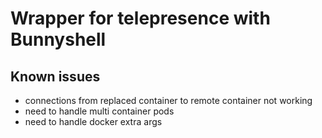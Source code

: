 # Wrapper for telepresence with Bunnyshell

## Known issues
- connections from replaced container to remote container not working
- need to handle multi container pods
- need to handle docker extra args
